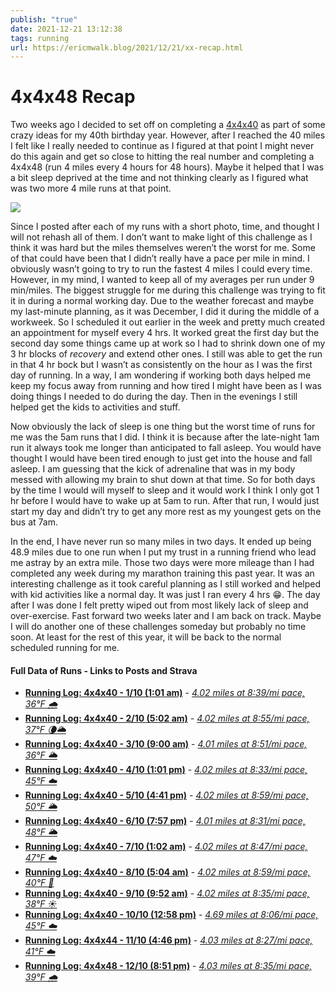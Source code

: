```yaml
---
publish: "true"
date: 2021-12-21 13:12:38
tags: running
url: https://ericmwalk.blog/2021/12/21/xx-recap.html
---
```


# 4x4x48 Recap

Two weeks ago I decided to set off on completing a [4x4x40](https://ericmwalk.blog/2021/12/01/xx-running-challenge.html) as part of some crazy ideas for my 40th birthday year. However, after I reached the 40 miles I felt like I really needed to continue as I figured at that point I might never do this again and get so close to hitting the real number and completing a 4x4x48 (run 4 miles every 4 hours for 48 hours). Maybe it helped that I was a bit sleep deprived at the time and not thinking clearly as I figured what was two more 4 mile runs at that point.

![](https://ericmwalk.blog/uploads/2021/d0d7eda4b0.jpg)

Since I posted after each of my runs with a short photo, time, and thought I will not rehash all of them. I don’t want to make light of this challenge as I think it was hard but the miles themselves weren’t the worst for me. Some of that could have been that I didn’t really have a pace per mile in mind. I obviously wasn’t going to try to run the fastest 4 miles I could every time. However, in my mind, I wanted to keep all of my averages per run under 9 min/miles. The biggest struggle for me during this challenge was trying to fit it in during a normal working day. Due to the weather forecast and maybe my last-minute planning, as it was December, I did it during the middle of a workweek. So I scheduled it out earlier in the week and pretty much created an appointment for myself every 4 hrs. It worked great the first day but the second day some things came up at work so I had to shrink down one of my 3 hr blocks of _recovery_ and extend other ones. I still was able to get the run in that 4 hr bock but I wasn’t as consistently on the hour as I was the first day of running. In a way, I am wondering if working both days helped me keep my focus away from running and how tired I might have been as I was doing things I needed to do during the day. Then in the evenings I still helped get the kids to activities and stuff.

Now obviously the lack of sleep is one thing but the worst time of runs for me was the 5am runs that I did. I think it is because after the late-night 1am run it always took me longer than anticipated to fall asleep. You would have thought I would have been tired enough to just get into the house and fall asleep. I am guessing that the kick of adrenaline that was in my body messed with allowing my brain to shut down at that time. So for both days by the time I would will myself to sleep and it would work I think I only got 1 hr before I would have to wake up at 5am to run. After that run, I would just start my day and didn’t try to get any more rest as my youngest gets on the bus at 7am.

In the end, I have never run so many miles in two days. It ended up being 48.9 miles due to one run when I put my trust in a running friend who lead me astray by an extra mile. Those two days were more mileage than I had completed any week during my marathon training this past year. It was an interesting challenge as it took careful planning as I still worked and helped with kid activities like a normal day. It was just I ran every 4 hrs 😁. The day after I was done I felt pretty wiped out from most likely lack of sleep and over-exercise. Fast forward two weeks later and I am back on track. Maybe I will do another one of these challenges someday but probably no time soon. At least for the rest of this year, it will be back to the normal scheduled running for me.
<br>
#### Full Data of Runs - Links to Posts and Strava
+ **[Running Log: 4x4x40 - 1/10 (1:01 am)](https://ericmwalk.blog/2021/12/01/running-log-xx.html)** - *[4.02 miles at 8:39/mi pace, 36°F 🌧](https://www.strava.com/activities/6328757476)*
+ **[Running Log: 4x4x40 - 2/10 (5:02 am)](https://ericmwalk.blog/2021/12/01/183000.html)** - *[4.02 miles at 8:55/mi pace, 37°F 🌘🌥](https://www.strava.com/activities/6329422080)*
+ **[Running Log: 4x4x40 - 3/10 (9:00 am)](https://ericmwalk.blog/2021/12/01/184500.html)** - *[4.01 miles at 8:51/mi pace, 36°F 🌥](https://www.strava.com/activities/6330251888)*
+ **[Running Log: 4x4x40 - 4/10 (1:01 pm)](https://ericmwalk.blog/2021/12/01/191500.html)** - *[4.02 miles at 8:33/mi pace, 45°F ☁️](https://www.strava.com/activities/6331221972)*
+ **[Running Log: 4x4x40 - 5/10 (4:41 pm)](https://ericmwalk.blog/2021/12/01/193000.html)** - *[4.02 miles at 8:59/mi pace, 50°F 🌥](https://www.strava.com/activities/6331966369)*
+ **[Running Log: 4x4x40 - 6/10 (7:57 pm)](https://ericmwalk.blog/2021/12/01/214806.html)** - *[4.01 miles at 8:31/mi pace, 48°F 🌥](https://www.strava.com/activities/6332480665)*
+ **[Running Log: 4x4x40 - 7/10 (1:02 am)](https://ericmwalk.blog/2021/12/02/running-log-xx.html)** - *[4.02 miles at 8:47/mi pace, 47°F ☁️](https://www.strava.com/activities/6332890004)*
+ **[Running Log: 4x4x40 - 8/10 (5:04 am)](https://ericmwalk.blog/2021/12/02/055602.html)** - *[4.02 miles at 8:59/mi pace, 40°F 🌌](https://www.strava.com/activities/6333540689)*
+ **[Running Log: 4x4x40 - 9/10 (9:52 am)](https://ericmwalk.blog/2021/12/02/113029.html)** - *[ 4.02 miles at 8:35/mi pace, 38°F ☀️](https://www.strava.com/activities/6334553267)*
+ **[Running Log: 4x4x40 - 10/10 (12:58 pm)](https://ericmwalk.blog/2021/12/02/143306.html)** - *[4.69 miles at 8:06/mi pace, 45°F ☁️](https://www.strava.com/activities/6335309327)*
+ **[Running Log: 4x4x44 - 11/10 (4:46 pm)](https://ericmwalk.blog/2021/12/02/180000.html)** - *[4.03 miles at 8:27/mi pace, 41°F ☁️](https://www.strava.com/activities/6336063574)*
+ **[Running Log: 4x4x48 - 12/10 (8:51 pm)](https://ericmwalk.blog/2021/12/02/220254.html)** - *[4.03 miles at 8:35/mi pace, 39°F 🌧](https://www.strava.com/activities/6336606100)*
